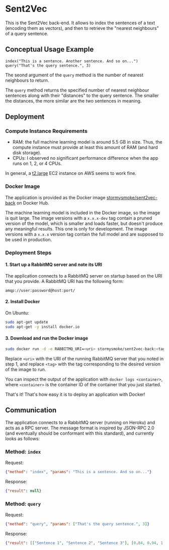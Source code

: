# Sent2Vec

This is the Sent2Vec back-end. It allows to index the sentences of a text (encoding them as vectors), and then to retrieve the "nearest neighbours" of a query sentence.

## Conceptual Usage Example

~~~
index("This is a sentence. Another sentence. And so on...")
query("That's the query sentence.", 3)
~~~

The seond argument of the `query` method is the number of nearest neighbours to return.

The `query` method returns the specified number of nearest neighbour sentences along with their "distances" to the query sentence. The smaller the distances, the more similar are the two sentences in meaning.

## Deployment

### Compute Instance Requirements

- RAM: the full machine learning model is around 5.5 GB in size. Thus, the compute instance must provide at least this amount of RAM (and hard disk storage).
- CPUs: I observed no significant performance difference when the app runs on 1, 2, or 4 CPUs. 

In general, a [t2.large](https://aws.amazon.com/ec2/instance-types/t2/) EC2 instance on AWS seems to work fine.

### Docker Image

The application is provided as the Docker image [stormysmoke/sent2vec-back](https://hub.docker.com/r/stormysmoke/sent2vec-back/) on Docker Hub.

The machine learning model is included in the Docker image, so the image is quit large. The image versions with a `x.x.x-dev` tag contain a pruned version of the model, which is smaller and loads faster, but doesn't produce any meaningful results. This one is only for development. The image versions with a `x.x.x` version tag contain the full model and are supposed to be used in production.

### Deployment Steps

#### 1. Start up a RabbitMQ server and note its URI

The application connects to a RabbitMQ server on startup based on the URI that you provide. A RabbitMQ URI has the following form:

~~~
amqp://user:password@host:port/
~~~

#### 2. Install Docker

On Ubuntu:

~~~bash
sudo apt-get update
sudo apt-get -y install docker.io
~~~

#### 3. Download and run the Docker image

~~~bash
sudo docker run -d -e RABBITMQ_URI=<uri> stormysmoke/sent2vec-back:<tag>
~~~

Replace `<uri>` with the URI of the running RabbitMQ server that you noted in step 1, and replace `<tag>` with the tag corresponding to the desired version of the image to run.

You can inspect the output of the application with `docker logs <container>`, where `<container>` is the container ID of the container that you just started.

That's it! That's how easy it is to deploy an application with Docker!

## Communication

The application connects to a RabbitMQ server (running on Heroku) and acts as a RPC server. The message format is inspired by JSON-RPC 2.0 (and eventually should be conformant with this standard), and currently looks as follows:

### Method: `index`

Request:

~~~json
{"method": "index", "params": "This is a sentence. And so on..."}
~~~

Response:

~~~json
{"result": null}
~~~

### Method: `query`

Request:

~~~json
{"method": "query", "params": ["That's the query sentence.", 3]}
~~~

Response:

~~~json
{"result": [["Sentence 1", "Sentence 2", "Sentence 3"], [0.84, 0.94, 1.04]]}
~~~
